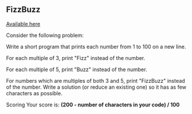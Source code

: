 ## FizzBuzz

[Available here](https://www.hackerrank.com/challenges/fizzbuzz/problem)

Consider the following problem:

Write a short program that prints each number from 1 to 100 on a new line.

For each multiple of 3, print "Fizz" instead of the number.

For each multiple of 5, print "Buzz" instead of the number.

For numbers which are multiples of both 3 and 5, print "FizzBuzz" instead of the number.
Write a solution (or reduce an existing one) so it has as few characters as possible.

Scoring
Your score is: **(200 - number of characters in your code) / 100**

